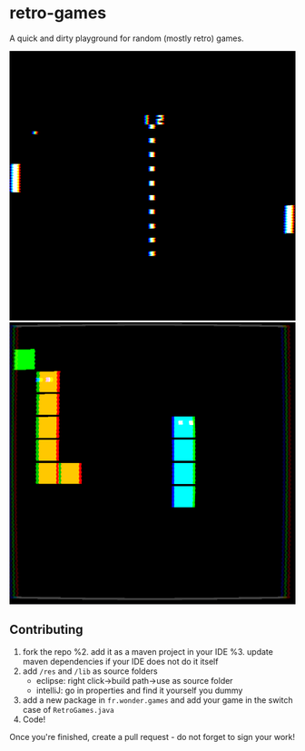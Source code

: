 # retro-games

A quick and dirty playground for random (mostly retro) games.

![pong vignette](_git/pong.png)
![snake vignette](_git/snake.png)

## Contributing

1. fork the repo
%2. add it as a maven project in your IDE
%3. update maven dependencies if your IDE does not do it itself
4. add `/res` and `/lib` as source folders 
    - eclipse: right click-\>build path-\>use as source folder
    - intelliJ: go in properties and find it yourself you dummy
5. add a new package in `fr.wonder.games` and add your game in the switch case of `RetroGames.java`
6. Code!

Once you're finished, create a pull request - do not forget to sign your work!

